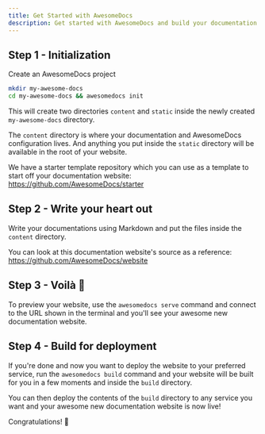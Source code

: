 ```yaml
---
title: Get Started with AwesomeDocs
description: Get started with AwesomeDocs and build your documentation website in a few minutes.
---
```


## Step 1 - Initialization

Create an AwesomeDocs project

```bash
mkdir my-awesome-docs
cd my-awesome-docs && awesomedocs init
```

This will create two directories `content` and `static` inside the newly created
`my-awesome-docs` directory.

The `content` directory is where your documentation and AwesomeDocs
configuration lives. And anything you put inside the `static` directory will be
available in the root of your website.

<note type="info">
  We have a starter template repository which you can use as a template to start
  off your documentation website:
  <br />
  <a href="https://github.com/AwesomeDocs/starter" target="_blank">https://github.com/AwesomeDocs/starter</a>
</note>

## Step 2 - Write your heart out

Write your documentations using Markdown and put the files inside the `content`
directory.

<note type="info">
  You can look at this documentation website's source as a reference:
  <br />
  <a href="https://github.com/AwesomeDocs/website" target="_blank">https://github.com/AwesomeDocs/website</a>
</note>

## Step 3 - Voilà 🎊

To preview your website, use the `awesomedocs serve` command and connect to the
URL shown in the terminal and you'll see your awesome new documentation website.

## Step 4 - Build for deployment

If you're done and now you want to deploy the website to your preferred service,
run the `awesomedocs build` command and your website will be built for you in a
few moments and inside the `build` directory.

You can then deploy the contents of the `build` directory to any service you
want and your awesome new documentation website is now live!

Congratulations! 🎉
